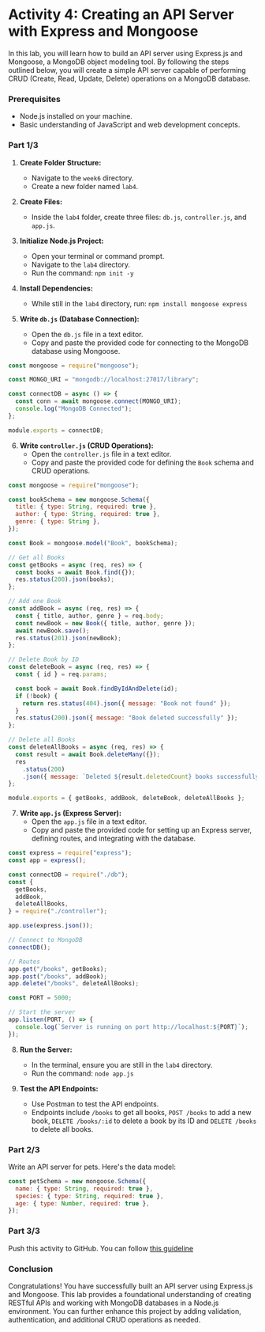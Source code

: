 # Activity 4: Creating an API Server with Express and Mongoose

In this lab, you will learn how to build an API server using Express.js and Mongoose, a MongoDB object modeling tool. By following the steps outlined below, you will create a simple API server capable of performing CRUD (Create, Read, Update, Delete) operations on a MongoDB database.

### Prerequisites
- Node.js installed on your machine.
- Basic understanding of JavaScript and web development concepts.


### Part 1/3

1. **Create Folder Structure:**
    - Navigate to the `week6` directory.
    - Create a new folder named `lab4`.

2. **Create Files:**
    - Inside the `lab4` folder, create three files: `db.js`, `controller.js`, and `app.js`.

3. **Initialize Node.js Project:**
    - Open your terminal or command prompt.
    - Navigate to the `lab4` directory.
    - Run the command: `npm init -y`
    
4. **Install Dependencies:**
    - While still in the `lab4` directory, run: `npm install mongoose express`

5. **Write `db.js` (Database Connection):**
    - Open the `db.js` file in a text editor.
    - Copy and paste the provided code for connecting to the MongoDB database using Mongoose.
    
```javascript
const mongoose = require("mongoose");

const MONGO_URI = "mongodb://localhost:27017/library";

const connectDB = async () => {
  const conn = await mongoose.connect(MONGO_URI);
  console.log("MongoDB Connected");
};

module.exports = connectDB;
```

6. **Write `controller.js` (CRUD Operations):**
    - Open the `controller.js` file in a text editor.
    - Copy and paste the provided code for defining the `Book` schema and CRUD operations.
    
```javascript
const mongoose = require("mongoose");

const bookSchema = new mongoose.Schema({
  title: { type: String, required: true },
  author: { type: String, required: true },
  genre: { type: String },
});

const Book = mongoose.model("Book", bookSchema);

// Get all Books
const getBooks = async (req, res) => {
  const books = await Book.find({});
  res.status(200).json(books);
};

// Add one Book
const addBook = async (req, res) => {
  const { title, author, genre } = req.body;
  const newBook = new Book({ title, author, genre });
  await newBook.save();
  res.status(201).json(newBook);
};

// Delete Book by ID
const deleteBook = async (req, res) => {
  const { id } = req.params;

  const book = await Book.findByIdAndDelete(id);
  if (!book) {
    return res.status(404).json({ message: "Book not found" });
  }
  res.status(200).json({ message: "Book deleted successfully" });
};

// Delete all Books
const deleteAllBooks = async (req, res) => {
  const result = await Book.deleteMany({}); 
  res
    .status(200)
    .json({ message: `Deleted ${result.deletedCount} books successfully` });
};

module.exports = { getBooks, addBook, deleteBook, deleteAllBooks };
```

7. **Write `app.js` (Express Server):**
    - Open the `app.js` file in a text editor.
    - Copy and paste the provided code for setting up an Express server, defining routes, and integrating with the database.
    
```javascript
const express = require("express");
const app = express();

const connectDB = require("./db");
const {
  getBooks,
  addBook,
  deleteAllBooks,
} = require("./controller");

app.use(express.json());

// Connect to MongoDB
connectDB();

// Routes
app.get("/books", getBooks);
app.post("/books", addBook);
app.delete("/books", deleteAllBooks);

const PORT = 5000;

// Start the server
app.listen(PORT, () => {
  console.log(`Server is running on port http://localhost:${PORT}`);
});
```

8. **Run the Server:**
    - In the terminal, ensure you are still in the `lab4` directory.
    - Run the command: `node app.js`

10. **Test the API Endpoints:**
    - Use Postman to test the API endpoints.
    - Endpoints include `/books` to get all books, `POST /books` to add a new book,  `DELETE /books/:id` to delete a book by its ID and  `DELETE /books` to delete all books.


### Part 2/3

Write an API server for pets. Here's the data model:

```js
const petSchema = new mongoose.Schema({
  name: { type: String, required: true },
  species: { type: String, required: true },
  age: { type: Number, required: true },
});
```

### Part 3/3

Push this activity to GitHub. You can follow [this guideline](./git-instructions.md)

### Conclusion
Congratulations! You have successfully built an API server using Express.js and Mongoose. This lab provides a foundational understanding of creating RESTful APIs and working with MongoDB databases in a Node.js environment. You can further enhance this project by adding validation, authentication, and additional CRUD operations as needed.